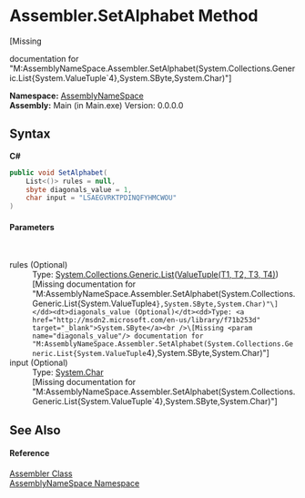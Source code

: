 # Assembler.SetAlphabet Method 
 

\[Missing <summary> documentation for "M:AssemblyNameSpace.Assembler.SetAlphabet(System.Collections.Generic.List{System.ValueTuple`4},System.SByte,System.Char)"\]

**Namespace:**&nbsp;<a href="6bcc80ef-5cfd-db5f-1eb2-7297d1c16397">AssemblyNameSpace</a><br />**Assembly:**&nbsp;Main (in Main.exe) Version: 0.0.0.0

## Syntax

**C#**<br />
``` C#
public void SetAlphabet(
	List<()> rules = null,
	sbyte diagonals_value = 1,
	char input = "LSAEGVRKTPDINQFYHMCWOU"
)
```


#### Parameters
&nbsp;<dl><dt>rules (Optional)</dt><dd>Type: <a href="http://msdn2.microsoft.com/en-us/library/6sh2ey19" target="_blank">System.Collections.Generic.List</a>(<a href="http://msdn2.microsoft.com/en-us/library/mt744803" target="_blank">ValueTuple(T1, T2, T3, T4)</a>)<br />\[Missing <param name="rules"/> documentation for "M:AssemblyNameSpace.Assembler.SetAlphabet(System.Collections.Generic.List{System.ValueTuple`4},System.SByte,System.Char)"\]</dd><dt>diagonals_value (Optional)</dt><dd>Type: <a href="http://msdn2.microsoft.com/en-us/library/f71b253d" target="_blank">System.SByte</a><br />\[Missing <param name="diagonals_value"/> documentation for "M:AssemblyNameSpace.Assembler.SetAlphabet(System.Collections.Generic.List{System.ValueTuple`4},System.SByte,System.Char)"\]</dd><dt>input (Optional)</dt><dd>Type: <a href="http://msdn2.microsoft.com/en-us/library/k493b04s" target="_blank">System.Char</a><br />\[Missing <param name="input"/> documentation for "M:AssemblyNameSpace.Assembler.SetAlphabet(System.Collections.Generic.List{System.ValueTuple`4},System.SByte,System.Char)"\]</dd></dl>

## See Also


#### Reference
<a href="ff4e346f-08ba-ff2f-52cf-831920161b16">Assembler Class</a><br /><a href="6bcc80ef-5cfd-db5f-1eb2-7297d1c16397">AssemblyNameSpace Namespace</a><br />